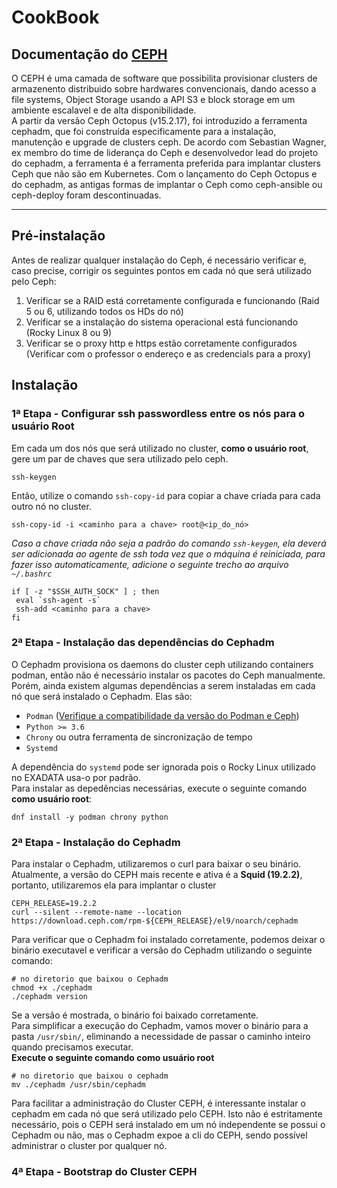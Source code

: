 # CookBook
## Documentação do [CEPH](https://docs.ceph.com/en/reef/)

O CEPH é uma camada de software que possibilita provisionar clusters de armazenento distribuido sobre hardwares convencionais, dando acesso a file systems, Object Storage usando a API S3 e block storage em um ambiente escalavel e de alta disponibilidade. \
A partir da versão Ceph Octopus (v15.2.17), foi introduzido a ferramenta cephadm, que foi construída especificamente para a instalação, manutenção e upgrade de clusters ceph. De acordo com Sebastian Wagner, ex membro do time de liderança do Ceph e desenvolvedor lead do projeto do cephadm, a ferramenta é a ferramenta preferida para implantar clusters Ceph que não são em Kubernetes. Com o lançamento do Ceph Octopus e do cephadm, as antigas formas de implantar o Ceph como ceph-ansible ou ceph-deploy foram descontinuadas.

------------------------------------------------------------------------------------------------------------------------------------

## Pré-instalação

Antes de realizar qualquer instalação do Ceph, é necessário verificar e, caso precise, corrigir os seguintes pontos em cada nó que será utilizado pelo Ceph:
1. Verificar se a RAID está corretamente configurada e funcionando (Raid 5 ou 6, utilizando todos os HDs do nó)
2. Verificar se a instalação do sistema operacional está funcionando (Rocky Linux 8 ou 9)
3. Verificar se o proxy http e https estão corretamente configurados (Verificar com o professor o endereço e as credencials para a proxy)
   
## Instalação

### 1ª Etapa - Configurar ssh passwordless entre os nós para o usuário Root

Em cada um dos nós que será utilizado no cluster, **como o usuário root**, gere um par de chaves que sera utilizado pelo ceph.
```
ssh-keygen
```
Então, utilize o comando `ssh-copy-id` para copiar a chave criada para cada outro nó no cluster.
```
ssh-copy-id -i <caminho para a chave> root@<ip_do_nó>
```
*Caso a chave criada não seja a padrão do comando `ssh-keygen`, ela deverá ser adicionada ao agente de ssh toda vez que o máquina é reiniciada, para fazer isso automaticamente, adicione o seguinte trecho ao arquivo `~/.bashrc`*
```
if [ -z "$SSH_AUTH_SOCK" ] ; then
 eval `ssh-agent -s`
 ssh-add <caminho para a chave>
fi
```

### 2ª Etapa - Instalação das dependências do Cephadm

O Cephadm provisiona os daemons do cluster ceph utilizando containers podman, então não é necessário instalar os pacotes do Ceph manualmente. Porém, ainda existem algumas dependências a serem instaladas em cada nó que será instalado o Cephadm. Elas são:
- `Podman` ([Verifique a compatibilidade da versão do Podman e Ceph](https://docs.ceph.com/en/quincy/cephadm/compatibility/#cephadm-compatibility-with-podman))
- `Python >= 3.6`
- `Chrony` ou outra ferramenta de sincronização de tempo
- `Systemd`

A dependência do `systemd` pode ser ignorada pois o Rocky Linux utilizado no EXADATA usa-o por padrão.  \
Para instalar as depedências necessárias, execute o seguinte comando **como usuário root**:
```
dnf install -y podman chrony python
```

### 2ª Etapa - Instalação do Cephadm

Para instalar o Cephadm, utilizaremos o curl para baixar o seu binário. \
Atualmente, a versão do CEPH mais recente e ativa é a **Squid (19.2.2)**, portanto, utilizaremos ela para implantar o cluster
```
CEPH_RELEASE=19.2.2
curl --silent --remote-name --location https://download.ceph.com/rpm-${CEPH_RELEASE}/el9/noarch/cephadm
```
Para verificar que o Cephadm foi instalado corretamente, podemos deixar o binário executavel e verificar a versão do Cephadm utilizando o seguinte comando:
```
# no diretorio que baixou o Cephadm
chmod +x ./cephadm
./cephadm version
```
Se a versão é mostrada, o binário foi baixado corretamente. \
Para simplificar a execução do Cephadm, vamos mover o binário para a pasta `/usr/sbin/`, eliminando a necessidade de passar o caminho inteiro quando precisamos executar. \
**Execute o seguinte comando como usuário root**
```
# no diretorio que baixou o cephadm
mv ./cephadm /usr/sbin/cephadm
```
Para facilitar a administração do Cluster CEPH, é interessante instalar o cephadm em cada nó que será utilizado pelo CEPH. Isto não é estritamente necessário, pois o CEPH será instalado em um nó independente se possui o Cephadm ou não, mas o Cephadm expoe a cli do CEPH, sendo possível administrar o cluster por qualquer nó.

### 4ª Etapa - Bootstrap do Cluster CEPH  
